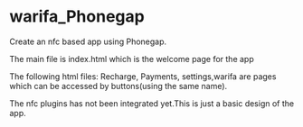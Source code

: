 # warifa_Phonegap
Create an nfc based app using Phonegap.

The main file is index.html which is the welcome page for the app


The following html files: Recharge, Payments, settings,warifa 
are pages which can be accessed by buttons(using the same name).

The nfc plugins has not been integrated yet.This is just a basic design 
of the app.


